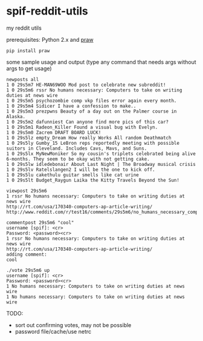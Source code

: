 spif-reddit-utils
=================

my reddit utils

prerequisites: Python 2.x and [praw](http://praw.readthedocs.org/)

    pip install praw

some sample usage and output (type any command that needs args without args to get usage)

```
newposts all
1 0 29s5m7 HE-MAN69WOO Mod post to celebrate new subreddit!
1 0 29s5m6 rssr No humans necessary: Computers to take on writing duties at news wire
1 0 29s5m5 psychozombie comp vkp files error again every month.
1 0 29s5m4 Sidicer I have a confession to make..
1 0 29s5m3 prezpwns Beauty of a day out on the Palmer course in Alaska.
1 0 29s5m2 dafunniest Can anyone find more pics of this car?
1 0 29s5m1 Radeon_Killer Found a visual bug with Evelyn.
1 0 29s5m0 Zacrem DRAFT BOARD LUCK!
1 0 29s5lz empty_Dream How really Works All random Deathmatch
1 0 29s5ly Gumby_15 LeBron reps reportedly meeting with possible suitors in Cleveland. Includes Cavs, Mavs, and Suns.
1 0 29s5lx MyNewMoniker So my cousin's triplets celebrated being alive 6-months. They seem to be okay with not getting cake.
1 0 29s5lw idledebonair About Last Night | The Broadway musical crisis
1 0 29s5lv Ratelslangen2 I will be the one to kick off.
1 0 29s5lu cakethulu guitar smells like cat urine
1 0 29s5lt Budget_Raygun Laika the Kitty Travels Beyond the Sun!

viewpost 29s5m6
1 rssr No humans necessary: Computers to take on writing duties at news wire
http://rt.com/usa/170340-computers-ap-article-writing/
http://www.reddit.com/r/test16/comments/29s5m6/no_humans_necessary_computers_to_take_on_writing/

commentpost 29s5m6 "cool"
username [spif]: <cr>
Password: <password><cr>
1 rssr No humans necessary: Computers to take on writing duties at news wire
http://rt.com/usa/170340-computers-ap-article-writing/
adding comment:
cool

./vote 29s5m6 up
username [spif]: <cr>
Password: <password><cr>
1 No humans necessary: Computers to take on writing duties at news wire
1 No humans necessary: Computers to take on writing duties at news wire

```

TODO:
* sort out confirming votes, may not be possible
* password file/cache/use netrc

